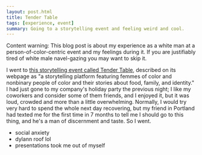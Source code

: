 ```yaml
---
layout: post.html
title: Tender Table
tags: [experience, event]
summary: Going to a storytelling event and feeling weird and cool.
---
```


Content warning:
This blog post is about my experience as a white man
at a person-of-color-centric event
and my feelings during it.
If you are justifiably tired of white male navel-gazing
you may want to skip it.

I went to [this storytelling event called Tender Table](https://www.tendertable.com/),
described on its webpage as
"a storytelling platform featuring femmes of color and nonbinary people of color
and their stories about food, family, and identity."
I had just gone to my company's holiday party the previous night;
I like my coworkers and consider some of them friends, and I enjoyed it,
but it was loud, crowded and more than a little overwhelming.
Normally, I would try very hard to spend the whole next day recovering,
but my friend in Portland had texted me for the first time in 7 months
to tell me I should go to this thing,
and he's a man of discernment and taste.
So I went.

- social anxiety
- dylann roof lol
- presentations took me out of myself
